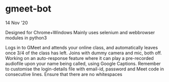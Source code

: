 # gmeet-bot
14 Nov '20

Designed for Chrome+Windows
Mainly uses selenium and webbrowser modules in python3

Logs in to GMeet and attends your online class, and automatically leaves once 3/4 of the class has left.
Joins with dummy camera and mic, both off.
Working on an auto-response feature where it can play a pre-recorded audiofile upon your name being called, using Google Captions.
Remember to customise the login-details file with email-id, password and Meet code in consecutive lines. Ensure that there are no whitespaces
